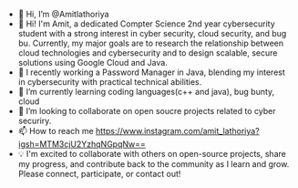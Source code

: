 - 👋 Hi, I’m @Amitlathoriya
- 👀 Hi! I'm Amit, a dedicated Compter Science 2nd year cybersecurity student with a strong interest in cyber security, cloud security, and bug bu. Currently, my major goals are to research the relationship between      cloud technologies and cybersecurity and to design scalable, secure solutions using Google Cloud and Java. 
- 🔐 I recently working a Password Manager in Java, blending my interest in cybersecurity with practical technical abilities. 
- 🌱 I’m currently learning coding languages(c++ and java), bug bunty, cloud 
- 💞️ I’m looking to collaborate on open soucre projects related to cyber securiry.
- 📫 How to reach me https://www.instagram.com/amit_lathoriya?igsh=MTM3cjU2YzhqNGpqNw==
- 💡 I'm excited to collaborate with others on open-source projects, share my progress, and contribute back to the community as I learn and grow. Please connect, participate, or contact out!
<!---
Amitlathoriya/Amitlathoriya is a ✨ special ✨ repository because its `README.md` (this file) appears on your GitHub profile.
You can click the Preview link to take a look at your changes.
--->

